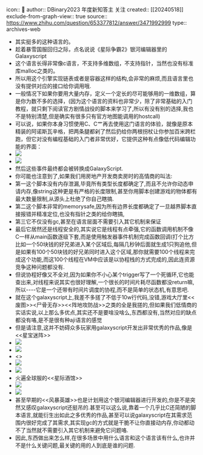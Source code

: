 icon:: 💾
author:: DBinary2023 年度新知答主 关注
created:: [[20240518]]
exclude-from-graph-view:: true
source:: https://www.zhihu.com/question/653377812/answer/3471992999
type:: archives-web

- 其实挺多的这种语言的。
- 趁着暴雪国服回归之际，点名说说《星际争霸2》银河编辑器里的Galaxyscript
- 这个语言长得非常像c语言，不支持多维数组，不支持指针，当然也没有标准库malloc之类的。
- 所以用这个引擎实现链表或者是容器这样的结构,会非常的麻烦,而且语言里也没有提供对应的接口给你调用哦.
- 一般情况下如果你要用大量内存，定义一个定长的尽可能够用的一维数组，算是你为数不多的选择，(因为这个语言的资料也非常少，除了非常基础的入门教程，就只剩下阅读官方剧情战役的脚本来学习了,所以有没有别的选择,我也不是特别清楚,但是确实有很多只有官方地图能调用的hostcall)
- 可以说，如果你本身习惯使用C、C艹再去使用这门语言的体验，就像是原本精装的阿诺斯瓦辛格，把两条腿都剁了然后扔给你两根拐杖让你参加百米跨栏跑，但它对没有编程基础的入门者非常优好，它提供这种有点像低代码编辑功能的界面：
- ![](assets/2024/v2-5e84f78c388ae89fd13b8d754b937b7f_720w.jpg)
- ![](assets/2024/v2-5e84f78c388ae89fd13b8d754b937b7f_r.jpg)
- 然后这些事件最终都会被转换成GalaxyScript.
- 你可能也注意到了,如果我们用房地产开发商卖房时的高情商的叫法:
- 第一这个脚本没有内存泄漏,毕竟所有类型长度都确定了,而且不允许你动态申请内存,像string这种更是有严格的长度限制,甚至你用脚本创建游戏的物体都有最大数量限制,从源头上杜绝了你自己瞎搞.
- 第二这个脚本非常的memorysafe,因为所有边界长度都确定了一旦越界脚本直接报错并精准定位,也没有指针之类的给你瞎搞,
- 第三它不仅没有gc,甚至在语言层面不需要引入其它机制来保证
- 最后它居然还是线程安全的,其实说它是线程有点牵强,它的函数调用机制不像C一样从main函数逐级下套,而是使用触发器事件机制完成函数回调(打个比方比如一个50块钱的好兄弟进入某个区域后,每隔几秒钟后面就生成1只狗追他,但是如果有100个50块钱的好兄弟同时进入这个区域,那你就需要100个线程来完成这个功能,而这100个线程在VM中应该是以协程栈的方式完成的,因此连资源竞争这种问题都没有.
- 但说协程好像又不全对,因为如果你不小心某个trigger写了一个死循环,它也能查出来,对线程来说其实也很好理解,一个很长的时间片耗尽函数都没return嘛,所以----它是一个还带有时间片调度的协程,而不是简单的状态机,有意思吧.
- 就在这个galaxyscript上,我差不多搓了不低于10w行代码,没错,游戏大厅里<<废图>><尸骨无存>><<阵地攻防战>>之类的全是我搓的,但如果我们低情商的实话实说,以上那么多优点,其实还不是要啥没啥么,东西都没有,当然对应的缺点都没有咯,是不是很有种aji语言的感觉
- 但是请注意,这并不妨碍众多玩家用galaxyscript开发出非常优秀的作品,像是<<星宝迷阵>>
- ![](assets/2024/v2-7558381bf507836f24433338573a5977_720w.jpg)
- ![](assets/2024/v2-7558381bf507836f24433338573a5977_r.jpg)
- <<warship>>
- ![](assets/2024/v2-6c0fe5e388036ddba6d082ef27a821ff_720w.jpg)
- ![](assets/2024/v2-6c0fe5e388036ddba6d082ef27a821ff_r.jpg)
- 火遍全球服的<<星际酒馆>>
- ![](assets/2024/v2-dd992cf95e187f22c5efac19597a17a2_720w.jpg)
- ![](assets/2024/v2-dd992cf95e187f22c5efac19597a17a2_r.jpg)
- 甚至早期的<<风暴英雄>>也是计划用这个银河编辑器进行开发的,你是不是突然又感叹galaxyscript还挺吊的.甚至可以这么说,靠着一个几乎比C还简陋的脚本语言,就能衍生出如此之多优秀的作品,甚至可以说galaxyscript在其需求范围内很好完成了其需求,其实现gc的方式就是干脆不让你直接动内存,你动都动不了当然就不需要引入其它机制来避免它问题咯.
- 因此,东西做出来怎么样,在很多场景中用什么语言和这个语言该有什么,也许并不是什么关键问题,最关键的用的人到底是谁的问题.
